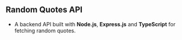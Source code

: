 ## Random Quotes API

- A backend API built with **Node.js**, **Express.js** and **TypeScript** for fetching random quotes.